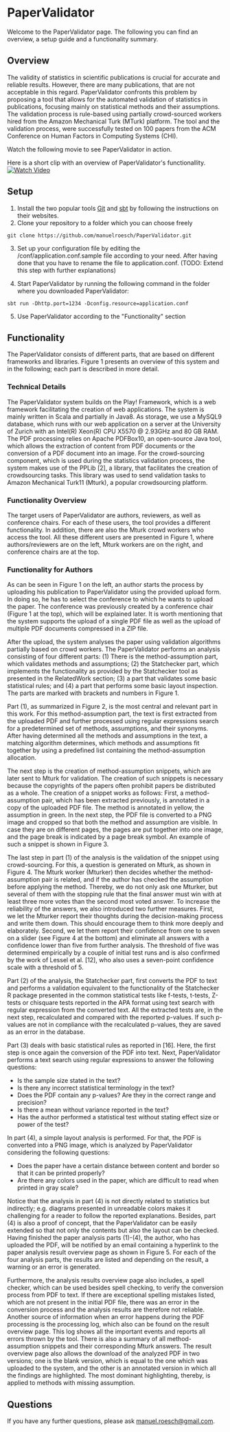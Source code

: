 # PaperValidator

Welcome to the PaperValidator page. The following you can find an overview, a setup guide and a functionality summary.

## Overview

The validity of statistics in scientific publications is crucial for accurate and reliable results.
However, there are many publications, that are not acceptable in this regard. PaperValidator confronts this problem
by proposing a tool that allows for the automated validation of statistics in publications, focusing mainly on
statistical methods and their assumptions. The validation process is rule-based using partially crowd-sourced workers
hired from the Amazon Mechanical Turk (MTurk) platform. The tool and the validation process, were successfully
tested on 100 papers from the ACM Conference on Human Factors in Computing Systems (CHI).

Watch the following movie to see PaperValidator in action.

Here is a short clip with an overview of PaperValidator's functionallity.
[![Watch Video](https://raw.githubusercontent.com/manuelroesch/PaperValidator/master/public/images/movie-mock.jpg)](http://www.youtube.com/watch?v=fCDdrjJxUV4)

## Setup

1. Install the two popular tools [Git](https://git-scm.com/) and [sbt](http://www.scala-sbt.org/) by following the
instructions on their websites.
2. Clone your repository to a folder which you can choose freely
```
git clone https://github.com/manuelroesch/PaperValidator.git
```
3. Set up your configuration file by editing the /conf/application.conf.sample file according to your need. After
having done that you have to rename the file to application.conf.
(TODO: Extend this step with further explanations)

4. Start PaperValidator by running the following command in the folder where you downloaded PaperValidator:
```
sbt run -Dhttp.port=1234 -Dconfig.resource=application.conf
```

5. Use PaperValidator according to the "Functionality" section

## Functionality

The PaperValidator consists of different parts, that are based on different frameworks and libraries. Figure 1 presents an
overview of this system and in the following; each part is described in more detail.

### Technical Details
The PaperValidator system builds on the Play! Framework, which is a web framework facilitating the creation of web
applications. The system is mainly written in Scala and partially in Java8. As storage, we use a MySQL9 database, which
runs with our web application on a server at the University of Zurich with an Intel(R) Xeon(R) CPU X5570 @ 2.93GHz
and 80 GB RAM. The PDF processing relies on Apache PDFBox10, an open-source Java tool, which allows the extraction
of content from PDF documents or the conversion of a PDF document into an image. For the crowd-sourcing component,
which is used during the statistics validation process, the system makes use of the PPLib [2], a library, that
facilitates the creation of crowdsourcing tasks. This library was used to send validation tasks to Amazon Mechanical
Turk11 (Mturk), a popular crowdsourcing platform.

### Functionality Overview
The target users of PaperValidator are authors, reviewers, as well as conference chairs. For each of these users, the tool
provides a different functionality. In addition, there are also the Mturk crowd workers who access the tool. All these different
users are presented in Figure 1, where authors/reviewers are on the left, Mturk workers are on the right, and conference
chairs are at the top.

### Functionality for Authors
As can be seen in Figure 1 on the left, an author starts the process by uploading his publication to PaperValidator using
the provided upload form. In doing so, he has to select the conference to which he wants to upload the paper. The conference
was previously created by a conference chair (Figure 1 at the top), which will be explained later. It is worth mentioning that
the system supports the upload of a single PDF file as well as the upload of multiple PDF documents compressed in a ZIP
file.

After the upload, the system analyses the paper using validation algorithms partially based on crowd workers. The
PaperValidator performs an analysis consisting of four different parts: (1) There is the method-assumption part, which
validates methods and assumptions; (2) the Statchecker part, which implements the functionality as provided by the
Statchecker tool as presented in the RelatedWork section; (3) a part that validates some basic statistical rules; and (4) a
part that performs some basic layout inspection. The parts are marked with brackets and numbers in Figure 1.

Part (1), as summarized in Figure 2, is the most central and relevant part in this work. For this method-assumption part, the
text is first extracted from the uploaded PDF and further processed using regular expressions search for a predetermined
set of methods, assumptions, and their synonyms. After having determined all the methods and assumptions in the text, a
matching algorithm determines, which methods and assumptions fit together by using a predefined list containing the
method-assumption allocation.

The next step is the creation of method-assumption snippets, which are later sent to Mturk for validation. The creation of
such snippets is necessary because the copyrights of the papers often prohibit papers be distributed as a whole. The creation
of a snippet works as follows: First, a method-assumption pair, which has been extracted previously, is annotated in a copy of
the uploaded PDF file. The method is annotated in yellow, the assumption in green. In the next step, the PDF file is converted
to a PNG image and cropped so that both the method and assumption are visible. In case they are on different pages,
the pages are put together into one image, and the page break is indicated by a page break symbol. An example of such a
snippet is shown in Figure 3.

The last step in part (1) of the analysis is the validation of the snippet using crowd-sourcing. For this, a question is generated
on Mturk, as shown in Figure 4. The Mturk worker (Mturker) then decides whether the method-assumption pair is related,
and if the author has checked the assumption before applying the method. Thereby, we do not only ask one Mturker, but several
of them with the stopping rule that the final answer must win with at least three more votes than the second most voted
answer. To increase the reliability of the answers, we also introduced two further measures. First, we let the Mturker report
their thoughts during the decision-making process and write them down. This should encourage them to think more deeply
and elaborately. Second, we let them report their confidence from one to seven on a slider (see Figure 4 at the bottom) and
eliminate all answers with a confidence lower than five from further analysis. The threshold of five was determined empirically
by a couple of initial test runs and is also confirmed by the work of Lessel et al. [12], who also uses a seven-point
confidence scale with a threshold of 5.

Part (2) of the analysis, the Statchecker part, first converts the PDF to text and performs a validation equivalent to the
functionality of the Statchecker R package presented in the common statistical tests like f-tests, t-tests, Z-tests or
chisquare tests reported in the APA format using text search with regular expression from the converted text. All the extracted
tests are, in the next step, recalculated and compared with the reported p-values. If such p-values are not in compliance with
the recalculated p-values, they are saved as an error in the database.

Part (3) deals with basic statistical rules as reported in [16]. Here, the first step is once again the conversion of
the PDF into text. Next, PaperValidator performs a text search using regular expressions to answer the following questions:
- Is the sample size stated in the text?
- Is there any incorrect statistical terminology in the text?
- Does the PDF contain any p-values? Are they in the correct range and precision?
- Is there a mean without variance reported in the text?
- Has the author performed a statistical test without stating effect size or power of the test?

In part (4), a simple layout analysis is performed. For that, the PDF is converted into a PNG image, which is analyzed by
PaperValidator considering the following questions:

- Does the paper have a certain distance between content and border so that it can be printed properly?
- Are there any colors used in the paper, which are difficult to read when printed in gray scale?

Notice that the analysis in part (4) is not directly related to statistics but indirectly; e.g. diagrams presented in unreadable
colors makes it challenging for a reader to follow the reported explanations. Besides, part (4) is also a proof of concept, that
the PaperValidator can be easily extended so that not only the contents but also the layout can be checked.
Having finished the paper analysis parts (1)-(4), the author, who has uploaded the PDF, will be notified by an email containing
a hyperlink to the paper analysis result overview page as shown in Figure 5. For each of the four analysis parts, the
results are listed and depending on the result, a warning or an error is generated.

Furthermore, the analysis results overview page also includes, a spell checker, which can be used besides spell checking, to
verify the conversion process from PDF to text. If there are exceptional spelling mistakes listed, which are not present
in the initial PDF file, there was an error in the conversion process and the analysis results are therefore not reliable.
Another source of information when an error happens during the PDF processing is the processing log, which also can be
found on the result overview page. This log shows all the important events and reports all errors thrown by the tool.
There is also a summary of all method-assumption snippets and their corresponding Mturk answers.
The result overview page also allows the download of the analyzed PDF in two versions; one is the blank version, which
is equal to the one which was uploaded to the system, and the other is an annotated version in which all the findings
are highlighted. The most dominant highlighting, thereby, is applied to methods with missing assumption.

## Questions
If you have any further questions, please ask manuel.roesch@gmail.com.